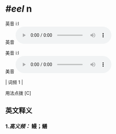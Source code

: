 # ***\#eel*** n
英音 iːl  
英音
<audio src="./media/eel-B.aac" controls="controls"></audio>

美音 iːl  
美音
<audio src="./media/eel.aac" controls="controls"></audio>



| 词频 1 |  

用法点拨  [C]

英文释义
---
### 1.*高义频：* **鳗；鳝**  


